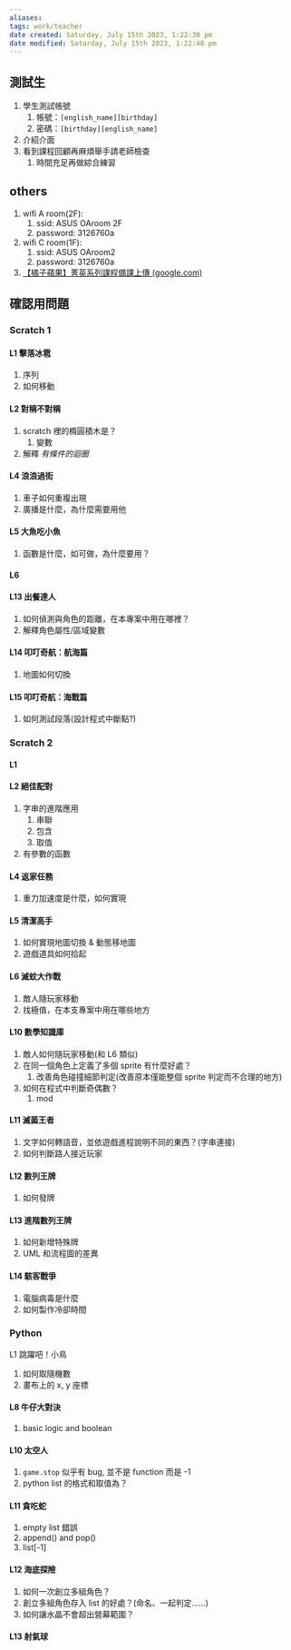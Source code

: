 ```yaml
---
aliases: 
tags: work/teacher
date created: Saturday, July 15th 2023, 1:22:30 pm
date modified: Saturday, July 15th 2023, 1:22:48 pm
---
```




## 測試生

1. 學生測試帳號
	1. 帳號：`[english_name][birthday]`
	2. 密碼：`[birthday][english_name]`
2. 介紹介面
3. 看到課程回顧再麻煩舉手請老師檢查
	1. 時間充足再做綜合練習


## others

1. wifi A room(2F):
	1. ssid: ASUS OAroom 2F
	2. password: 3126760a
2. wifi C room(1F):
	1. ssid: ASUS OAroom2
	2. password: 3126760a
3. [【橘子蘋果】菁英系列課程備課上傳 (google.com)](https://docs.google.com/forms/d/e/1FAIpQLSdZAMcjrDi8Nf0YFluG2w81IkE7CTf7keQkMK0RmdwALYBTlw/viewform)

## 確認用問題

### Scratch 1

#### L1 擊落冰雹

1. 序列
2. 如何移動

#### L2 對稱不對稱

1. scratch 裡的橢圓積木是？
	1. 變數
2. 解釋 _有條件的迴圈_

#### L4 浪浪過街

1. 車子如何重複出現
2. 廣播是什麼，為什麼需要用他

#### L5 大魚吃小魚

1. 函數是什麼，如可做，為什麼要用？

#### L6 

#### L13 出餐達人

1. 如何偵測與角色的距離，在本專案中用在哪裡？
2. 解釋角色屬性/區域變數

#### L14 叩叮奇航：航海篇

1. 地圖如何切換

#### L15 叩叮奇航：海戰篇

1. 如何測試段落(設計程式中斷點?)

### Scratch 2

#### L1

#### L2 絕佳配對

1. 字串的進階應用
	1. 串聯
	2. 包含
	3. 取值
2. 有參數的函數

#### L4 返家任務

1. 重力加速度是什麼，如何實現

#### L5 清潔高手

1. 如何實現地圖切換 & 動態移地圖
2. 遊戲道具如何拾起

#### L6 滅蚊大作戰

1. 敵人隨玩家移動
2. 找極值，在本支專案中用在哪些地方

#### L10 數學知識庫

1. 敵人如何隨玩家移動(和 L6 類似)
2. 在同一個角色上定義了多個 sprite 有什麼好處？
	1. 改善角色碰撞細節判定(改善原本僅能整個 sprite 判定而不合理的地方) 
3. 如何在程式中判斷奇偶數？
	1. mod

#### L11 滅菌王者

1. 文字如何轉語音，並依遊戲進程說明不同的東西？(字串連接)
2. 如何判斷路人接近玩家

#### L12 數列王牌

1. 如何發牌

#### L13 進階數列王牌

1. 如何新增特殊牌
2. UML 和流程圖的差異

#### L14 駭客戰爭

1.  電腦病毒是什麼
2. 如何製作冷卻時間

### Python

L1 跳躍吧！小鳥

1. 如何取隨機數
2. 畫布上的 x, y 座標

#### L8 牛仔大對決

1. basic logic and boolean

#### L10 太空人

1. `game.stop` 似乎有 bug, 並不是 function 而是 -1
2. python list 的格式和取值為？

#### L11 貪吃蛇

1. empty list 錯誤
2. append() and pop()
3. list[-1]

#### L12 海底探險

1. 如何一次創立多組角色？
2. 創立多組角色存入 list 的好處？(命名、一起判定……)
3. 如何讓水晶不會超出營幕範圍？

#### L13 射氣球

